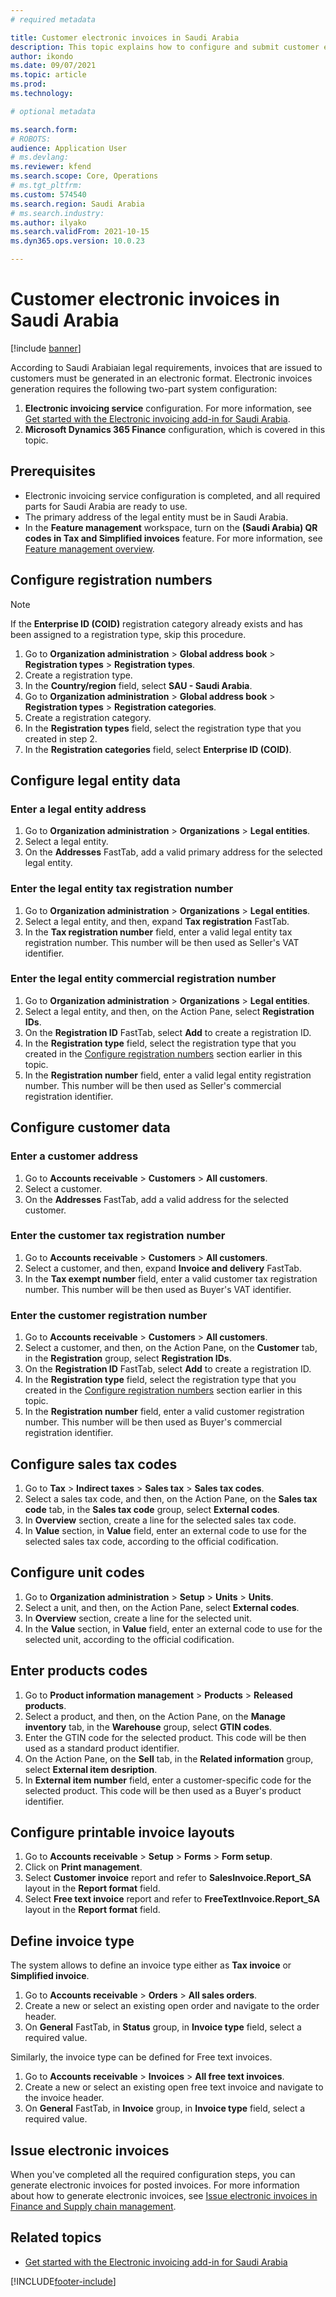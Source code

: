 ```yaml
---
# required metadata

title: Customer electronic invoices in Saudi Arabia
description: This topic explains how to configure and submit customer electronic invoices in Saudi Arabia.
author: ikondo
ms.date: 09/07/2021
ms.topic: article
ms.prod: 
ms.technology: 

# optional metadata

ms.search.form:  
# ROBOTS: 
audience: Application User
# ms.devlang: 
ms.reviewer: kfend
ms.search.scope: Core, Operations
# ms.tgt_pltfrm: 
ms.custom: 574540
ms.search.region: Saudi Arabia
# ms.search.industry: 
ms.author: ilyako
ms.search.validFrom: 2021-10-15
ms.dyn365.ops.version: 10.0.23

---
```


# Customer electronic invoices in Saudi Arabia

[!include [banner](../includes/banner.md)]


According to Saudi Arabiaian legal requirements, invoices that are issued to customers must be generated in an electronic format. Electronic invoices generation requires the following two-part system configuration:

1. **Electronic invoicing service** configuration. For more information, see [Get started with the Electronic invoicing add-in for Saudi Arabia](e-invoicing-sa-get-started.md).
2. **Microsoft Dynamics 365 Finance** configuration, which is covered in this topic.

## Prerequisites

- Electronic invoicing service configuration is completed, and all required parts for Saudi Arabia are ready to use.
- The primary address of the legal entity must be in Saudi Arabia.
- In the **Feature management** workspace, turn on the **(Saudi Arabia) QR codes in Tax and Simplified invoices** feature. For more information, see [Feature management overview](../../fin-ops-core/fin-ops/get-started/feature-management/feature-management-overview.md).

## Configure registration numbers

> [!NOTE]
> If the **Enterprise ID (COID)** registration category already exists and has been assigned to a registration type, skip this procedure.

1. Go to **Organization administration** \> **Global address book** \> **Registration types** \> **Registration types**.
2. Create a registration type.
3. In the **Country/region** field, select **SAU - Saudi Arabia**.
4. Go to **Organization administration** \> **Global address book** \> **Registration types** \> **Registration categories**.
5. Create a registration category.
6. In the **Registration types** field, select the registration type that you created in step 2.
7. In the **Registration categories** field, select **Enterprise ID (COID)**.

## Configure legal entity data

### Enter a legal entity address

1. Go to **Organization administration** \> **Organizations** \> **Legal entities**.
2. Select a legal entity.
3. On the **Addresses** FastTab, add a valid primary address for the selected legal entity.

### Enter the legal entity tax registration number

1. Go to **Organization administration** \> **Organizations** \> **Legal entities**.
2. Select a legal entity, and then, expand **Tax registration** FastTab.
3. In the **Tax registration number** field, enter a valid legal entity tax registration number. This number will be then used as Seller's VAT identifier.

### Enter the legal entity commercial registration number

1. Go to **Organization administration** \> **Organizations** \> **Legal entities**.
2. Select a legal entity, and then, on the Action Pane, select **Registration IDs**.
3. On the **Registration ID** FastTab, select **Add** to create a registration ID.
4. In the **Registration type** field, select the registration type that you created in the [Configure registration numbers](#configure-registration-numbers) section earlier in this topic.
6. In the **Registration number** field, enter a valid legal entity registration number. This number will be then used as Seller's commercial registration identifier.

## Configure customer data

### Enter a customer address

1. Go to **Accounts receivable** \> **Customers** \> **All customers**.
2. Select a customer.
3. On the **Addresses** FastTab, add a valid address for the selected customer.

### Enter the customer tax registration number

1. Go to **Accounts receivable** \> **Customers** \> **All customers**.
2. Select a customer, and then, expand **Invoice and delivery** FastTab.
3. In the **Tax exempt number** field, enter a valid customer tax registration number. This number will be then used as Buyer's VAT identifier.

### Enter the customer registration number

1. Go to **Accounts receivable** \> **Customers** \> **All customers**.
2. Select a customer, and then, on the Action Pane, on the **Customer** tab, in the **Registration** group, select **Registration IDs**.
3. On the **Registration ID** FastTab, select **Add** to create a registration ID.
5. In the **Registration type** field, select the registration type that you created in the [Configure registration numbers](#configure-registration-numbers) section earlier in this topic.
6. In the **Registration number** field, enter a valid customer registration number. This number will be then used as Buyer's commercial registration identifier.

## Configure sales tax codes

1. Go to **Tax** \> **Indirect taxes** \> **Sales tax** \> **Sales tax codes**.
2. Select a sales tax code, and then, on the Action Pane, on the **Sales tax code** tab, in the **Sales tax code** group, select **External codes**.
3. In **Overview** section, create a line for the selected sales tax code.
4. In **Value** section, in **Value** field, enter an external code to use for the selected sales tax code, according to the official codification.

## Configure unit codes

1. Go to **Organization administration** \> **Setup** \> **Units** \> **Units**.
2. Select a unit, and then, on the Action Pane, select **External codes**.
3. In **Overview** section, create a line for the selected unit.
4. In the **Value** section, in **Value** field, enter an external code to use for the selected unit, according to the official codification.

## Enter products codes

1. Go to **Product information management** \> **Products** \> **Released products**.
2. Select a product, and then, on the Action Pane, on the **Manage inventory** tab, in the **Warehouse** group, select **GTIN codes**.
3. Enter the GTIN code for the selected product. This code will be then used as a standard product identifier.
4. On the Action Pane, on the **Sell** tab, in the **Related information** group, select **External item desription**.
5. In **External item number** field, enter a customer-specific code for the selected product. This code will be then used as a Buyer's product identifier.

## Configure printable invoice layouts

1. Go to **Accounts receivable** \> **Setup** \> **Forms** \> **Form setup**.
2. Click on **Print management**.
3. Select **Customer invoice** report and refer to **SalesInvoice.Report_SA** layout in the **Report format** field.
4. Select **Free text invoice** report and refer to **FreeTextInvoice.Report_SA** layout in the **Report format** field.

## Define invoice type

The system allows to define an invoice type either as **Tax invoice** or **Simplified invoice**.

1. Go to **Accounts receivable** \> **Orders** \> **All sales orders**.
2. Create a new or select an existing open order and navigate to the order header.
3. On **General** FastTab, in **Status** group, in **Invoice type** field, select a required value.

Similarly, the invoice type can be defined for Free text invoices.

1. Go to **Accounts receivable** \> **Invoices** \> **All free text invoices**.
2. Create a new or select an existing open free text invoice and navigate to the invoice header.
3. On **General** FastTab, in **Invoice** group, in **Invoice type** field, select a required value.

## Issue electronic invoices

When you've completed all the required configuration steps, you can generate electronic invoices for posted invoices. For more information about how to generate electronic invoices, see [Issue electronic invoices in Finance and Supply chain management](e-invoicing-issuing-electronic-invoices-finance-supply-chain-management.md).

## Related topics

- [Get started with the Electronic invoicing add-in for Saudi Arabia](e-invoicing-sa-get-started.md)


[!INCLUDE[footer-include](../../includes/footer-banner.md)]
